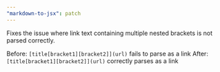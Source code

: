 ```yaml
---
"markdown-to-jsx": patch
---
```


Fixes the issue where link text containing multiple nested brackets is not parsed correctly.

Before: `[title[bracket1][bracket2]](url)` fails to parse as a link
After: `[title[bracket1][bracket2]](url)` correctly parses as a link
